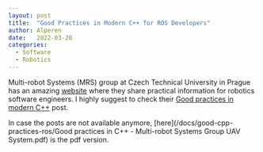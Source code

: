 ```yaml
---
layout: post
title:  "Good Practices in Modern C++ for ROS Developers"
author: Alperen
date:   2022-03-28
categories:
  - Software
  - Robotics
---
```


Multi-robot Systems (MRS) group at Czech Technical University in Prague has an amazing [website](https://ctu-mrs.github.io/) where they share practical information for robotics software engineers. I highly suggest to check their [Good practices in modern C++](https://ctu-mrs.github.io/docs/introduction/c_to_cpp.html) post. 


In case the posts are not available anymore, [here](/docs/good-cpp-practices-ros/Good practices in C++ - Multi-robot Systems Group UAV System.pdf) is the pdf version.

<center> 
  <script type='text/javascript' src='https://storage.ko-fi.com/cdn/widget/Widget_2.js'></script><script type='text/javascript' style="text-align:center">kofiwidget2.init('Buy Me a Coffee', '#e08428', 'V7V3IDOGW');kofiwidget2.draw();</script> 
</center>
